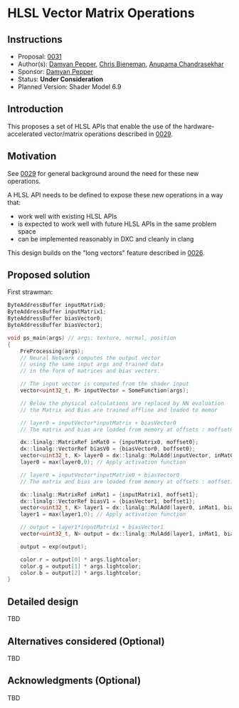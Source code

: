 <!-- {% raw %} -->

# HLSL Vector Matrix Operations

## Instructions

- Proposal: [0031](0031-hlsl-vector-matrix-operations.md)
- Author(s): [Damyan Pepper][damyanp], [Chris Bieneman][llvm-beanz], 
             [Anupama Chandrasekhar][anupamachandra]
- Sponsor: [Damyan Pepper][damyanp]
- Status: **Under Consideration**
- Planned Version: Shader Model 6.9

[damyanp]: https://github.com/damyanp
[llvm-beanz]: https://github.com/llvm-beanz
[anupamachandra]: https://github.com/anupamachandra

<!--
*During the review process, add the following fields as needed:*

* Planned Version: 20YY
* PRs: [#NNNN](https://github.com/microsoft/DirectXShaderCompiler/pull/NNNN)
* Issues:
  [#NNNN](https://github.com/microsoft/DirectXShaderCompiler/issues/NNNN)
-->

## Introduction

This proposes a set of HLSL APIs that enable the use of the hardware-accelerated
vector/matrix operations described in [0029].

[0029]: 0029-cooperative-vector.md

## Motivation

See [0029] for general background around the need for these new operations.

A HLSL API needs to be defined to expose these new operations in a way that:
* work well with existing HLSL APIs
* is expected to work well with future HLSL APIs in the same problem space
* can be implemented reasonably in DXC and cleanly in clang

This design builds on the "long vectors" feature described in [0026].

[0026]: 0026-hlsl-long-vector-type.md

## Proposed solution

First strawman:

```c++
ByteAddressBuffer inputMatrix0; 
ByteAddressBuffer inputMatrix1; 
ByteAddressBuffer biasVector0; 
ByteAddressBuffer biasVector1;

void ps_main(args) // args: texture, normal, position
{   
    PreProcessing(args);
    // Neural Network computes the output vector
    // using the same input args and trained data
    // in the form of matrices and bias vectors.

    // The input vector is computed from the shader input
    vector<uint32_t, M> inputVector = SomeFunction(args);

    // Below the physical calculations are replaced by NN evaluation
    // the Matrix and Bias are trained offline and loaded to memor

    // layer0 = inputVector*inputMatrix + biasVector0
    // The matrix and bias are loaded from memory at offsets : moffset0 and boffset0

    dx::linalg::MatrixRef inMat0 = {inputMatrix0, moffset0};
    dx::linalg::VectorRef biasV0 = {biasVector0, boffset0};
    vector<uint32_t, K> layer0 = dx::linalg::MulAdd(inputVector, inMat0, biasV0);
    layer0 = max(layer0,0); // Apply activation function

    // layer0 = inputVector*inputMatrix0 + biasVector0
    // The matrix and bias are loaded from memory at offsets : moffset1 and boffset1

    dx::linalg::MatrixRef inMat1 = {inputMatrix1, moffset1};
    dx::linalg::VectorRef biasV1 = {biasVector1, boffset1};
    vector<uint32_t, K> layer1 = dx::linalg::MulAdd(layer0, inMat1, biasV1);
    layer1 = max(layer1,0); // Apply activation function

    // output = layer1*inputMatrix1 + biasVector1 
    vector<uint32_t, N> output = dx::linalg::MulAdd(layer1, inMat1, biasV1);

    output = exp(output); 

    color.r = output[0] * args.lightcolor; 
    color.g = output[1] * args.lightcolor; 
    color.b = output[2] * args.lightcolor; 
}
```

## Detailed design

TBD

## Alternatives considered (Optional)

TBD

## Acknowledgments (Optional)

TBD

<!-- {% endraw %} -->
